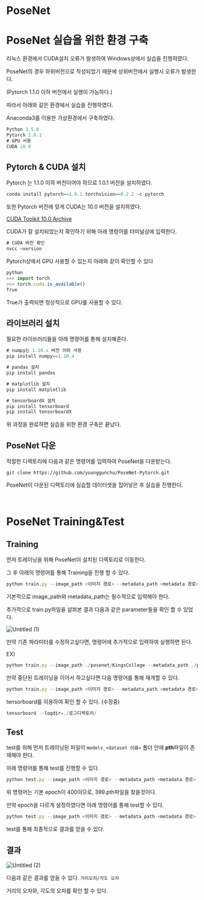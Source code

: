 # PoseNet

# PoseNet 실습을 위한 환경 구축

리눅스 환경에서 CUDA설치 오류가 발생하여 Windows상에서 실습을 진행하였다.

PoseNet의 경우 하위버전으로 작성되었기 때문에 상위버전에서 실행시 오류가 발생한다.

(Pytorch 1.1.0 이하 버전에서 실행이 가능하다.)

따라서 아래와 같은 환경에서 실습을 진행하였다.

Anaconda3를 이용한 가상환경에서 구축하였다.

```jsx
Python 3.5.6
Pytorch 1.0.1
# GPU 사용
CUDA 10.0
```

## Pytorch & CUDA 설치

Pytorch 는 1.1.0 이하 버전이어야 하므로 1.0.1 버전을 설치하였다.

```jsx
conda install pytorch==1.0.1 torchvision==0.2.2 -c pytorch
```

또한 Pytorch 버전에 맞게 CUDA는 10.0 버전을 설치하였다.

[CUDA Toolkit 10.0 Archive](https://developer.nvidia.com/cuda-10.0-download-archive)

 CUDA가 잘 설치되었는지 확인하기 위해 아래 명령어를 터미널상에 입력한다.

```jsx
# CUDA 버전 확인
nvcc —version
```

Pytorch상에서 GPU 사용할 수 있는지 아래와 같이 확인할 수 있다

```jsx
python
>>> import torch
>>> torch.cuda.is_available()
True
```

True가 출력되면 정상적으로 GPU를 사용할 수 있다.

## 라이브러리 설치

필요한 라이브러리들을 아래 명령어를 통해 설치해준다.

```jsx
# numpy는 1.10.x 버전 이하 사용
pip install numpy==1.10.4

# pandas 설치
pip install pandas

# matplotlib 설치
pip install matplotlib

# tensorboardX 설치
pip install tensorboard
pip install tensorboardX
```

위 과정을 완료하면 실습을 위한 환경 구축은 끝났다.

## PoseNet 다운

적절한 디렉토리에 다음과 같은 명령어를 입력하여 PoseNet을 다운받는다.

`git clone https://github.com/youngguncho/PoseNet-Pytorch.git`

PoseNet이 다운된 디렉토리에 실습할 데이터셋을 집어넣은 후 실습을 진행한다.

</br>

# PoseNet Training&Test

## Training

먼저 트레이닝을 위해  PoseNet이 설치된 디렉토리로 이동한다.

그 후 아래의 명령어를 통해 Training을 진행 할 수 있다.

```jsx
python train.py --image_path <이미지 경로> --metadata_path <metadata 경로>
```

기본적으로 image_path와 metadata_path는 필수적으로 입력해야 한다.

추가적으로 train.py파일을 살펴본 결과 다음과 같은 parameter들을 확인 할 수 있었다.

![Untitled (1)](https://user-images.githubusercontent.com/80799025/182063253-ae1a6d34-0a49-4e55-9727-924cfa02ef2c.png)

만약 기존 파라미터를 수정하고싶다면, 명령어에 추가적으로 입력하여 실행하면 된다.

EX)

```jsx
python train.py --image_path ./posenet/KingsCollege --metadata_path ./posenet/KingsCollege/dataset_train.txt **--num_epochs 100**
```

만약 중단된 트레이닝을 이어서 하고싶다면 다음 명령어를 통해 재개할 수 있다.

```jsx
python train.py --image_path <이미지 경로> --metadata_path <metadata 경로> --pretrained_model <원하는 epoch>
```

tensorboard를 이용하여 확인 할 수 있다. (수정중)

```jsx
tensorboard --logdir=./로그디렉토리/
```

## Test

test를 위해 먼저 트레이닝된 파일이 `models_<dataset 이름>` 폴더 안에 **pth**파일이 존재해야 한다.

아래 명령어를 통해 test를 진행할 수 있다.

```jsx
python test.py --image_path <이미지 경로> --metadata_path <metadata 경로>
```

위 명령어는 기본 epoch이 400이므로, 399.pth파일을 찾을것이다.

만약 epoch을 다르게 설정하였다면 아래 명령어를 통해 test할 수 있다.

```jsx
python test.py --image_path <이미지 경로> --metadata_path <metadata 경로> --test_model <원하는 epoch>
```

test를 통해 최종적으로 결과를 얻을 수 있다.

## 결과

![Untitled (2)](https://user-images.githubusercontent.com/80799025/182063269-803b847a-97b2-4a82-ab57-61f5715d870d.png)

다음과 같은 결과를 얻을 수 있다.  `거리오차/각도 오차`

거리의 오차와, 각도의 오차를 확인 할 수 있다.

